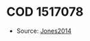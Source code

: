 <a name="material" />

# COD 1517078
<script type="application/ld+json">
  {
    "@context": "https://schema.org/",
    "@type": "ChemicalSubstance",
    "http://purl.org/dc/terms/conformsTo":
      {
        "@type": "CreativeWork",
        "@id": "https://bioschemas.org/profiles/ChemicalSubstance/0.4-RELEASE/"
      },
    "@id": "https://egonw.github.io/nanowiki/nanowiki401.html#material",
    "name": "COD 1517078",
    "sameAs": "http://127.0.0.1/mediawiki/index.php/Special:URIResolver/COD_1517078"
  }
</script>


* Source: [Jones2014](http://127.0.0.1/mediawiki/index.php/Special:URIResolver/Jones2014)
